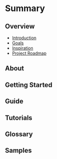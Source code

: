 # Summary

## Overview

* [Introduction](README.md)
* [Goals](project-goal.md)
* [Inspiration](inspiration.md)
* [Project Roadmap](chapter1.md)

## About

## Getting Started

## Guide

## Tutorials

## Glossary

## Samples

